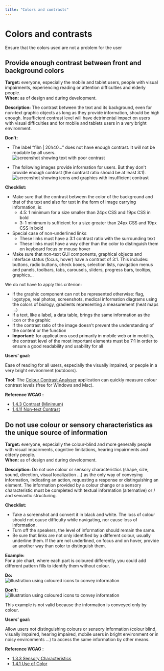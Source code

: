 ```yaml
---
title: "Colors and contrasts"
---
```


# Colors and contrasts

<p class="lead">Ensure that the colors used are not a problem for the user</p>




## Provide enough contrast between front and background colors

**Target:** everyone, especially the mobile and tablet users, people with visual impairments, experiencing reading or attention difficulties and elderly people.   
**When:** as of design and during development.

**Description:** 
The contrast between the text and its background, even for non-text graphic objects as long as they provide information, should be high enough.
Insufficient contrast level will have detrimental impact on users with visual difficulties and for mobile and tablets users in a very bright environment.

**Don’t:** 
- The label “film | 20h40…” does not have enough contrast. It will not be readable by all users.  
![screenshot showing text with poor contrast](../../images/contraste.png)

- The following images provide information for users. But they don't provide enough contrast (the contrast ratio should be at least 3:1).
![screenshot showing icons and graphics with insufficient contrast ](../../images/icones.png)

**Checklist:**
- Make sure that the contrast between the color of the background and that of the text and also for text in the form of image carrying information, is:
   - 4.5: 1 minimum for a size smaller than 24px <abbr>CSS </abbr> and 19px <abbr>CSS </abbr> in bold
   - 3: 1 minimum is sufficient for a size greater than 24px <abbr>CSS </abbr> and 19px <abbr>CSS </abbr> in bold
- Special case of non-underlined links:
   - These links must have a 3:1 contrast ratio with the surrounding text
   - These links must have a way other than the color to distinguish them on keyboard focus or mouse hover 
- Make sure that non-text GUI components, graphical objects and interface status (focus, hover) have a contrast of 3:1. This includes: buttons, radio buttons, check boxes, selection lists, navigation menus and panels, toolbars, tabs, carousels, sliders, progress bars, tooltips, graphics… 

We do not have to apply this criterion:
   - If the graphic component can not be represented otherwise: flag, logotype, real photos, screenshots, medical information diagrams using the colors of biology, gradients representing a measurement (heat maps …)
   - If a text, like a label, a data table, brings the same information as the icon or the graphic
   - If the contrast ratio of the image doesn't prevent the understanding of the content or the function
- **Important:** for applications used primarily in mobile web or in mobility, the contrast level of the most important elements must be 7:1 in order to ensure a good readability and usability for all

**Users’ goal:**

Ease of reading for all users, especially the visually impaired, or people in a very bright environment (outdoors).

**Tool:** 
The [Colour Contrast Analyser](http://www.paciellogroup.com/resources/contrastanalyser/) application can quickly measure colour contrast levels (free for Windows and Mac).  

**Reference <abbr>WCAG</abbr>&nbsp;:**
- <a href="https://www.w3.org/TR/WCAG21/#contrast-minimum">1.4.3 Contrast (Minimum)</a>
- <a href="https://www.w3.org/TR/WCAG21/#non-text-contrast">1.4.11 Non-text Contrast</a>




## Do not use colour or sensory characteristics as the unique source of information

**Target:** everyone, especially the colour-blind and more generally people with visual impairments, cognitive limitations, hearing impairments and elderly people.  
**When:** as of design and during development.

**Description:** 
Do not use colour or sensory characteristics (shape, size, sound, direction, visual localization …) as the only way of conveying information, indicating an action, requesting a response or distinguishing an element. The information provided by a colour change or a sensory characteristic must be completed with textual information (alternative) or / and semantic structuring.

**Checklist:**
- Take a screenshot and convert it in black and white. The loss of colour should not cause difficulty while navigating, nor cause loss of information.
- Turn off the speakers, the level of information should remain the same.
- Be sure that links are not only identified by a different colour, usually underline them. If the are not underlined, on focus and on hover, provide an another way than color to distinguish them.

**Example:**  
For a pie chart, where each part is coloured differently, you could add different pattern fills to identify them without colour.
 
**Do:**  
![illustration using coloured icons to convey information](../../images/couleur-ok.png)

**Don’t:**  
![illustration using coloured icons to convey information](../../images/couleur-ko.png)  

This example is not valid because the information is conveyed only by colour.


**Users’ goal:**

Allow users not distinguishing colours or sensory information (colour blind, visually impaired, hearing impaired, mobile users in bright environment or in noisy environments …) to access the same information by other means.

**Reference <abbr>WCAG</abbr>&nbsp;:**
- <a href="https://www.w3.org/TR/WCAG21/#sensory-characteristics">1.3.3 Sensory Characteristics</a>
- <a href="https://www.w3.org/TR/WCAG21/#use-of-color">1.4.1 Use of Color</a>
